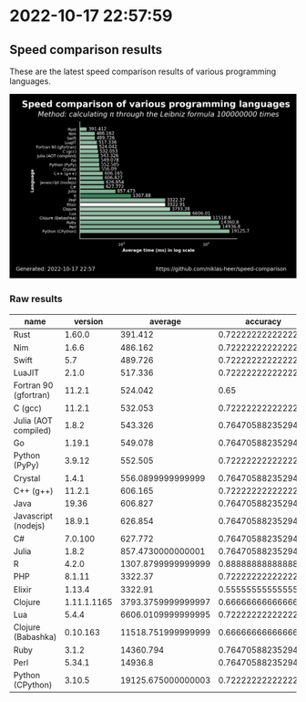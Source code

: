 # 2022-10-17 22:57:59

## Speed comparison results

These are the latest speed comparison results of various programming languages.

![plot](../assets/2022-10-17T225759/combined_results.png "Speed comparison of programming languages")

### Raw results

| name                  | version     | average            | accuracy           |
| --------------------- | ----------- | ------------------ | ------------------ |
| Rust                  | 1.60.0      | 391.412            | 0.7222222222222222 |
| Nim                   | 1.6.6       | 486.162            | 0.7222222222222222 |
| Swift                 | 5.7         | 489.726            | 0.7222222222222222 |
| LuaJIT                | 2.1.0       | 517.336            | 0.7222222222222222 |
| Fortran 90 (gfortran) | 11.2.1      | 524.042            | 0.65               |
| C (gcc)               | 11.2.1      | 532.053            | 0.7222222222222222 |
| Julia (AOT compiled)  | 1.8.2       | 543.326            | 0.7647058823529411 |
| Go                    | 1.19.1      | 549.078            | 0.7647058823529411 |
| Python (PyPy)         | 3.9.12      | 552.505            | 0.7222222222222222 |
| Crystal               | 1.4.1       | 556.0899999999999  | 0.7647058823529411 |
| C++ (g++)             | 11.2.1      | 606.165            | 0.7222222222222222 |
| Java                  | 19.36       | 606.827            | 0.7647058823529411 |
| Javascript (nodejs)   | 18.9.1      | 626.854            | 0.7647058823529411 |
| C#                    | 7.0.100     | 627.772            | 0.7647058823529411 |
| Julia                 | 1.8.2       | 857.4730000000001  | 0.7647058823529411 |
| R                     | 4.2.0       | 1307.8799999999999 | 0.8888888888888888 |
| PHP                   | 8.1.11      | 3322.37            | 0.7222222222222222 |
| Elixir                | 1.13.4      | 3322.91            | 0.5555555555555556 |
| Clojure               | 1.11.1.1165 | 3793.3759999999997 | 0.6666666666666666 |
| Lua                   | 5.4.4       | 6606.0109999999995 | 0.7222222222222222 |
| Clojure (Babashka)    | 0.10.163    | 11518.751999999999 | 0.6666666666666666 |
| Ruby                  | 3.1.2       | 14360.794          | 0.7647058823529411 |
| Perl                  | 5.34.1      | 14936.8            | 0.7647058823529411 |
| Python (CPython)      | 3.10.5      | 19125.675000000003 | 0.7222222222222222 |
